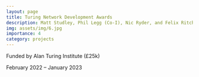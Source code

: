 ```yaml
---
layout: page
title: Turing Network Development Awards
description: Matt Studley, Phil Legg (Co-I), Nic Ryder, and Felix Ritchie
img: assets/img/6.jpg
importance: 4
category: projects
---
```


Funded by Alan Turing Institute (£25k)

February 2022 – January 2023

